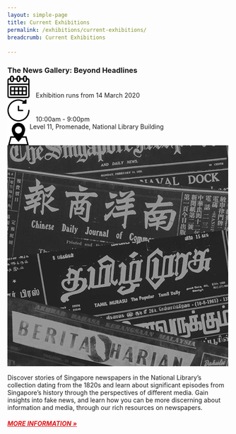 ```yaml
---
layout: simple-page
title: Current Exhibitions
permalink: /exhibitions/current-exhibitions/
breadcrumb: Current Exhibitions

---
```


<section class="sgds-section">
<div class="sgds-container">
    <div class="row" style="margin-bottom: -1em;">
        <div class="col is-12">
            <h3>The News Gallery: Beyond Headlines</h3>
        </div>
    </div>
    <div class="row" style="margin-bottom: -1em;">
        <div class="col is-two-thirds is-small">
            <div class="row">
                <div class="col">
                    <img src="/images/calendar.png" alt="Date" style="display:inline-block; margin-left: 0px; margin-right: 10px; width:10%; height:10%;"> Exhibition runs from 14 March 2020
                </div>
            </div>
            <div class="row">
                <div class="col">
                    <img src="/images/watch.png" alt="Time" style="display:inline-block; margin-left: 0px; margin-right: 10px; width:10%; height:10%;"> 10:00am - 9:00pm
                <div>
            </div>
            <div class="row">
                <div class="col">
                    <img src="/images/pin.png" alt="Location" style="float:left; width:10%; height:10%;"> Level 11, Promenade, National Library Building
                </div>
            </div>
        </div>
        <div class="col is-small">
            <a href="/exhibitions/current-exhibitions/newsgallery/"><img src="/images/event-images/newsgallery/news-gallery-thumbnail.jpg" alt="The News Gallery: Beyond Headlines"></a>
        </div>
    </div>
    <div class="row is-multiline">
        <div class="col is-12">
            <p>Discover stories of Singapore newspapers in the National Library’s collection dating from the 1820s and learn about significant episodes from Singapore’s history through the perspectives of different media. Gain insights into fake news, and learn how you can be more discerning about information and media, through our rich resources on newspapers.
            </p>
            <a href="/exhibitions/current-exhibitions/newsgallery/" style="color:#E21216;"><h5>MORE INFORMATION &#187;</h5></a>
        </div>
    </div>
</div>
</section>


            
